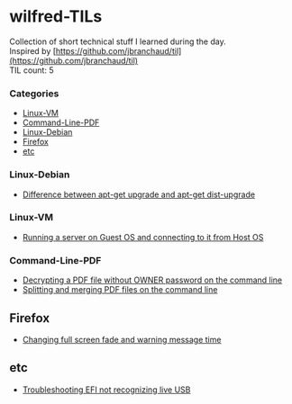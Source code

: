 # wilfred-TILs
Collection of short technical stuff I learned during the day.
<br />
Inspired by [https://github.com/jbranchaud/til](https://github.com/jbranchaud/til)
<br />
TIL count: 5

### Categories
* [Linux-VM](#linux-vm)
* [Command-Line-PDF](command-line#-pdf)
* [Linux-Debian](#linux-debian)
* [Firefox](#firefox)
* [etc](#etc)

### Linux-Debian
- [Difference between apt-get upgrade and apt-get dist-upgrade](linux-debian/difference-between-apt-get-upgrade-and-apt-get-dist-upgrade.md)

### Linux-VM
- [Running a server on Guest OS and connecting to it from Host OS](linux-vm/running-a-server-on-guest-os-and-connecting-to-it-from-host-os.md)

### Command-Line-PDF
- [Decrypting a PDF file without OWNER password on the command line](command-line-pdf/decrypting-a-pdf-file-without-owner-password-on-the-command-line.md)
- [Splitting and merging PDF files on the command line](command-line-pdf/splitting-and-merging-pdf-files-on-the-command-line.md)

## Firefox
- [Changing full screen fade and warning message time](firefox/changing-full-screen-fade-and-warning-message-time.md)

## etc
- [Troubleshooting EFI not recognizing live USB](etc/troubleshooting-efi-not-recognizing-live-usb.md)
